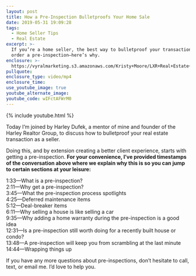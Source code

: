 ```yaml
---
layout: post
title: How a Pre-Inspection Bulletproofs Your Home Sale
date: 2019-05-31 19:09:28
tags:
  - Home Seller Tips
  - Real Estate
excerpt: >-
  If you’re a home seller, the best way to bulletproof your transaction is to
  order a pre-inspection—here’s why.
enclosure: >-
  https://vyralmarketing.s3.amazonaws.com/Kristy+Moore/LXR+Real+Estate+Coaching-+How+a+Pre-Inspection+Bulletproofs+Your+Home+Sale.mp4
pullquote:
enclosure_type: video/mp4
enclosure_time:
use_youtube_image: true
youtube_alternate_image:
youtube_code: wIFctAFWrM0
---
```


{% include youtube.html %}

Today I’m joined by Harley Dufek, a mentor of mine and founder of the Harley Realtor Group, to discuss how to bulletproof your real estate transaction as a seller.&nbsp;

Doing this, and by extension creating a better client experience, starts with getting a pre-inspection. **For your convenience, I’ve provided timestamps of the conversation above where we explain why this is so you can jump to certain sections at your leisure:**

1:33—What is a pre-inspection?<br>2:11—Why get a pre-inspection?<br>3:45—What the pre-inspection process spotlights<br>4:25—Deferred maintenance items<br>5:12—Deal-breaker items&nbsp;<br>6:11—Why selling a house is like selling a car&nbsp;<br>9:35—Why adding a home warranty during the pre-inspection is a good idea<br>12:31—Is a pre-inspection still worth doing for a recently built house or condo?<br>13:48—A pre-inspection will keep you from scrambling at the last minute&nbsp;<br>14:44—Wrapping things up

If you have any more questions about pre-inspections, don’t hesitate to call, text, or email me. I’d love to help you.